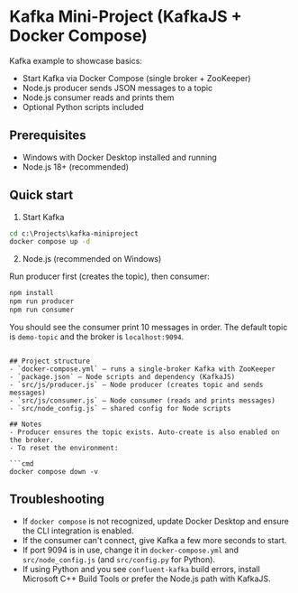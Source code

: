 # Kafka Mini-Project (KafkaJS + Docker Compose)

Kafka example to showcase basics:
- Start Kafka via Docker Compose (single broker + ZooKeeper)
- Node.js producer sends JSON messages to a topic
- Node.js consumer reads and prints them
- Optional Python scripts included

## Prerequisites
- Windows with Docker Desktop installed and running
- Node.js 18+ (recommended)

## Quick start

1) Start Kafka

```cmd
cd c:\Projects\kafka-miniproject
docker compose up -d
```

2) Node.js (recommended on Windows)

Run producer first (creates the topic), then consumer:

```cmd
npm install
npm run producer
npm run consumer
```

You should see the consumer print 10 messages in order. The default topic is `demo-topic` and the broker is `localhost:9094`.

```

## Project structure
- `docker-compose.yml` – runs a single-broker Kafka with ZooKeeper
- `package.json` – Node scripts and dependency (KafkaJS)
- `src/js/producer.js` – Node producer (creates topic and sends messages)
- `src/js/consumer.js` – Node consumer (reads and prints messages)
- `src/node_config.js` – shared config for Node scripts

## Notes
- Producer ensures the topic exists. Auto-create is also enabled on the broker.
- To reset the environment:

```cmd
docker compose down -v
```

## Troubleshooting
- If `docker compose` is not recognized, update Docker Desktop and ensure the CLI integration is enabled.
- If the consumer can't connect, give Kafka a few more seconds to start.
- If port 9094 is in use, change it in `docker-compose.yml` and `src/node_config.js` (and `src/config.py` for Python).
- If using Python and you see `confluent-kafka` build errors, install Microsoft C++ Build Tools or prefer the Node.js path with KafkaJS.
